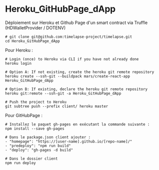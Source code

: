# Heroku_GitHubPage_dApp
Déploiement sur Heroku et Github Page d'un smart contract via Truffle (HDWalletProvider / DOTENV)


  ```
  # git clone git@github.com:timelapse-project/timelapse.git
  cd Heroku_GitHubPage_dApp
  ```


  Pour Heroku :
  ```
  # Login (once) to Heroku via CLI if you have not already done
  heroku login

  # Option A: If not existing, create the heroku git remote repository
  heroku create --ssh-git --buildpack mars/create-react-app Heroku_GitHubPage_dApp

  # Option B: If existing, declare the heroku git remote repository
  heroku git:remote --ssh-git -a Heroku_GitHubPage_dApp
  
  # Push the project to Heroku
  git subtree push --prefix client/ heroku master
  ```
  
  
  Pour GitHubPage :
  ```
  # Installez le paquet gh-pages en exécutant la commande suivante :
  npm install --save gh-pages
  
  # Dans le package.json client ajouter :
  - "homepage": "https://[user-name].github.io/[repo-name]/"
  - "predeploy": "npm run build"
  - "deploy": "gh-pages -d build"
  
  # Dans le dossier client
  npm run deploy
  ```
